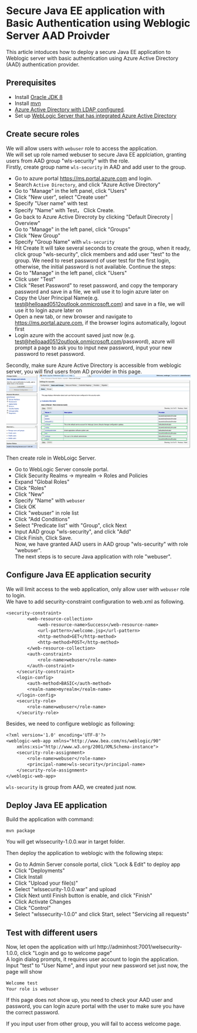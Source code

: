 # Secure Java EE application with Basic Authentication using Weblogic Server AAD Proivder
This article intoduces how to deploy a secure Java EE application to Weblogic server with basic authentication using Azure Active Directory (AAD) authentication provider.

## Prerequisites
* Install [Oracle JDK 8](https://www.oracle.com/technetwork/java/javase/downloads/jdk8-downloads-2133151.html)  
* Install [mvn](https://maven.apache.org/download.cgi)  
* [Azure Active Directory with LDAP configured](https://docs.microsoft.com/en-us/azure/active-directory-domain-services/tutorial-configure-ldaps).
* Set up [WebLogic Server that has integrated Azure Active Directory](https://portal.azure.com/#create/oracle.20191009-arm-oraclelinux-wls-admin-preview20191009-arm-oraclelinux-wls-admin)  

## Create secure roles
We will allow users with `webuser` role to access the application.  
We will set up role named webuser to secure Java EE applciation, granting users from AAD group "wls-security" with the role.  
Firstly, create group name `wls-security` in AAD and add user to the group.  
* Go to azure portal https://ms.portal.azure.com and login.  
* Search `Active Directory`, and click "Azure Active Directory"  
* Go to "Manage" in the left panel, click "Users"  
* Click "New user", select "Create user"
* Specify "User name" with test
* Specify "Name" with Test， Click Create.  
* Go back to Azure Active Direcroty by clicking "Default Direcroty | Overview"  
* Go to "Manage" in the left panel, click "Groups" 
* Click "New Group" 
* Specify "Group Name" with `wls-security`
* Hit Create
It will take several seconds to create the group, when it ready, click group "wls-security", click members and add user "test" to the group.
We need to reset password of user test for the first login, otherwise, the initial password is not available.
Continue the steps:  
* Go to "Manage" in the left panel, click "Users"  
* Click user "Test"  
* Click "Reset Password" to reset password, and copy the temporary password and save in a file, we will use it to login azure later on  
* Copy the User Principal Name(e.g. test@helloaad0512outlook.onmicrosoft.com) and save in a file, we will use it to login azure later on    
* Open a new tab, or new browser and navigate to https://ms.portal.azure.com, if the browser logins automatically, logout first  
* Login azure with the account saved just now (e.g. test@helloaad0512outlook.onmicrosoft.com/password), azure will prompt a page to ask you to input new password, input your new password to reset password.  

Secondly, make sure Azure Active Directory is accessible from weblogic server, you will find users from AD provider in this page.  
![Weblogic Users](src/resources/weblogic-users.PNG)  

Then create role in WebLoigc Server.
* Go to WebLogic Server console portal.  
* Click Security Realms -> myrealm -> Roles and Policies  
* Expand "Global Roles"  
* Click "Roles"  
* Click "New"  
* Specify "Name" with `webuser`  
* Click OK  
* Click "webuser" in role list  
* Click "Add Conditions"  
* Select "Predicate list" with "Group", click Next  
* Input AAD group "wls-security", and click "Add"  
* Click Finish, Click Save.  
Now, we have granted AAD users in AAD group "wls-security" with role "webuser".  
The next steps is to secure Java application with role "webuser".  

## Configure Java EE application security
We will limit access to the web application, only allow user with `webuser` role to login.  
We have to add security-constraint configuration to web.xml as following.  
```
<security-constraint>
        <web-resource-collection>
            <web-resource-name>Success</web-resource-name>
            <url-pattern>/welcome.jsp</url-pattern>
            <http-method>GET</http-method>
            <http-method>POST</http-method>
        </web-resource-collection>
        <auth-constraint>
            <role-name>webuser</role-name>
        </auth-constraint>
    </security-constraint>
    <login-config>
        <auth-method>BASIC</auth-method>
        <realm-name>myrealm</realm-name>
    </login-config>
    <security-role>
        <role-name>webuser</role-name>
    </security-role>
```
Besides, we need to configure weblogic as following:  
```
<?xml version='1.0' encoding='UTF-8'?>
<weblogic-web-app xmlns="http://www.bea.com/ns/weblogic/90" 
    xmlns:xsi="http://www.w3.org/2001/XMLSchema-instance">
    <security-role-assignment>
        <role-name>webuser</role-name>
        <principal-name>wls-security</principal-name>
    </security-role-assignment>
</weblogic-web-app>
```

`wls-security` is group from AAD, we created just now.  

## Deploy Java EE application
Build the application with command:  
```
mvn package
```
You will get wlssecurity-1.0.0.war in target folder.  

Then deploy the application to weblogic with the following steps:  
* Go to Admin Server console portal, click "Lock & Edit" to deploy app  
* Click "Deployments"  
* Click Install  
* Click "Upload your file(s)"  
* Select "wlssecurity-1.0.0.war" and upload
* Click Next until Finish button is enable, and click "Finish"  
* Click Activate Changes  
* Click "Control"  
* Select "wlssecurity-1.0.0" and click Start, select "Servicing all requests"  

## Test with different users
Now, let open the application with url http://adminhost:7001/welsecurity-1.0.0, click "Login and go to welcome page"  
A login dialog prompts, it requires user account to login the application.  
Input "test" to "User Name", and input your new password set just now, the page will show  
```
Welcome test
Your role is webuser
```

If this page does not show up, you need to check your AAD user and password, you can login azure portal with the user to make sure you have the correct password.

If you input user from other group, you will fail to access welcome page.  
